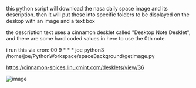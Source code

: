 this python script will download the nasa daily space image and its description.
then it will put these into specific folders to be displayed on the deskop with an image and a text box

the description text uses a cinnamon desklet called "Desktop Note Desklet", and there are some hard coded values 
in here to use the 0th note.

i run this via cron:
00 9	* * *	joe	python3 /home/joe/PythonWorkspace/spaceBackground/getImage.py

https://cinnamon-spices.linuxmint.com/desklets/view/36

![image](https://github.com/user-attachments/assets/79e596ac-f627-4bf7-b99a-8c5e71d6bd78)
